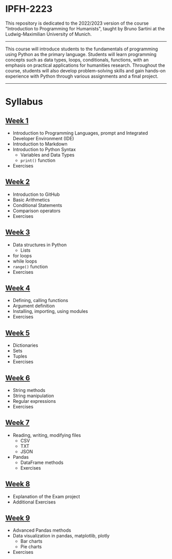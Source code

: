 # IPFH-2223
This repository is dedicated to the 2022/2023 version of the course "Introduction to Programming for Humanists", taught by Bruno Sartini at the Ludwig-Maximilian University of Munich.

---

This course will introduce students to the fundamentals of programming using Python as the primary language. Students will learn programming concepts such as data types, loops, conditionals, functions, with an emphasis on practical applications for humanities research. Throughout the course, students will also develop problem-solving skills and gain hands-on experience with Python through various assignments and a final project.

---

# Syllabus

## [Week 1](https://github.com/Introduction-to-Programming-FH/IPFH-2223/tree/main/week1)

* Introduction to Programming Languages, prompt and Integrated Developer Environment (IDE)
* Introduction to Markdown
* Introduction to Python Syntax
  * Variables and Data Types
  * `print()` function
* Exercises

## [Week 2](https://github.com/Introduction-to-Programming-FH/IPFH-2223/tree/main/week2)

* Introduction to GitHub
* Basic Arithmetics
* Conditional Statements
* Comparison operators
* Exercises

## [Week 3](https://github.com/Introduction-to-Programming-FH/IPFH-2223/tree/main/week3)

* Data structures in Python
  * Lists
* for loops
* while loops
* `range()` function
* Exercises

## [Week 4](https://github.com/Introduction-to-Programming-FH/IPFH-2223/tree/main/week4)

* Defining, calling functions
* Argument definition
* Installing, importing, using modules
* Exercises

## [Week 5](https://github.com/Introduction-to-Programming-FH/IPFH-2223/tree/main/week5)

* Dictionaries
* Sets
* Tuples
* Exercises

## [Week 6](https://github.com/Introduction-to-Programming-FH/IPFH-2223/tree/main/week6)

* String methods
* String manipulation
* Regular expressions
* Exercises

## [Week 7](https://github.com/Introduction-to-Programming-FH/IPFH-2223/tree/main/week7)

* Reading, writing, modifying files
    * CSV
    * TXT
    * JSON
* Pandas
  * DataFrame methods
  * Exercises

## [Week 8](https://github.com/Introduction-to-Programming-FH/IPFH-2223/tree/main/week8)

* Explanation of the Exam project
* Additional Exercises

## [Week 9](https://github.com/Introduction-to-Programming-FH/IPFH-2223/tree/main/week9)

* Advanced Pandas methods
* Data visualization in pandas, matplotlib, plotly
  * Bar charts
  * Pie charts
* Exercises
